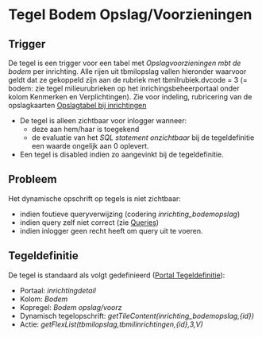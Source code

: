 # Tegel Bodem Opslag/Voorzieningen

## Trigger

De tegel is een trigger voor een tabel met *Opslagvoorzieningen mbt de bodem* per inrichting. Alle rijen uit tbmilopslag vallen hieronder waarvoor geldt dat ze gekoppeld zijn aan de rubriek met tbmilrubiek.dvcode = 3 (= bodem: zie tegel milieurubrieken op het inrichingsbeheerportaal onder kolom Kenmerken en Verplichtingen). Zie voor indeling, rubricering van de opslagkaarten [Opslagtabel bij inrichtingen](/docs/instellen_inrichten/opslag_bij_inrichtingen.md)

* De tegel is alleen zichtbaar voor inlogger wanneer:  
  * deze aan hem/haar is toegekend
  * de evaluatie van het *SQL statement onzichtbaar* bij de tegeldefinitie een waarde ongelijk aan 0 oplevert.
* Een tegel is disabled indien zo aangevinkt bij de tegeldefinitie.

## Probleem

Het dynamische opschrift op tegels is niet zichtbaar:

* indien foutieve queryverwijzing (codering *inrichting_bodemopslag*)
* indien query zelf niet correct (zie [Queries](/docs/instellen_inrichten/queries.md))
* indien inlogger geen recht heeft om query uit te voeren.

## Tegeldefinitie

De tegel is standaard als volgt gedefinieerd ([Portal Tegeldefinitie](/docs/instellen_inrichten/portaldefinitie/portal_tegel.md)):

* Portaal: *inrichtingdetail*
* Kolom: *Bodem*
* Kopregel: *Bodem opslag/voorz*
* Dynamisch tegelopschrift: *getTileContent(inrichting_bodemopslag,{id})*
* Actie: *getFlexList(tbmilopslag,tbmilinrichtingen,{id},3,V)*
